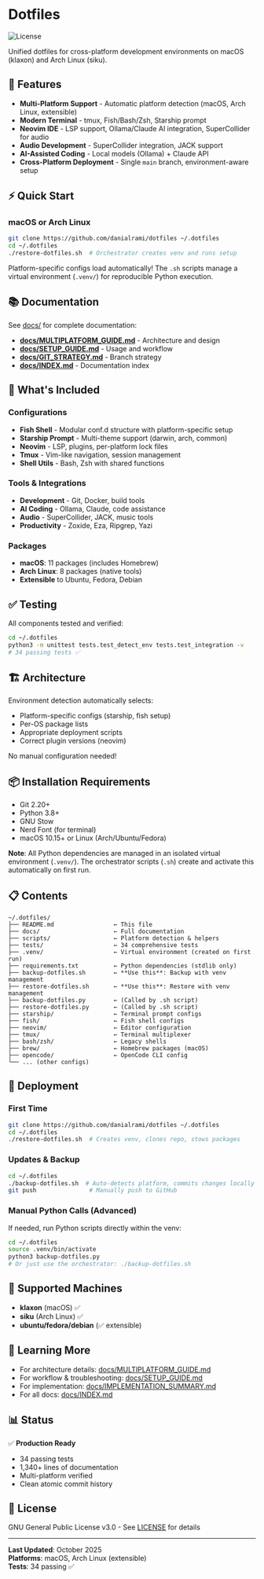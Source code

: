 # Dotfiles

![License](https://img.shields.io/badge/license-GPL--3.0-blue)

Unified dotfiles for cross-platform development environments on macOS (klaxon) and Arch Linux (siku).

## 🎯 Features

- **Multi-Platform Support** - Automatic platform detection (macOS, Arch Linux, extensible)
- **Modern Terminal** - tmux, Fish/Bash/Zsh, Starship prompt
- **Neovim IDE** - LSP support, Ollama/Claude AI integration, SuperCollider for audio
- **Audio Development** - SuperCollider integration, JACK support
- **AI-Assisted Coding** - Local models (Ollama) + Claude API
- **Cross-Platform Deployment** - Single `main` branch, environment-aware setup

## ⚡ Quick Start

### macOS or Arch Linux
```bash
git clone https://github.com/danialrami/dotfiles ~/.dotfiles
cd ~/.dotfiles
./restore-dotfiles.sh  # Orchestrator creates venv and runs setup
```

Platform-specific configs load automatically! The `.sh` scripts manage a virtual environment (`.venv/`) for reproducible Python execution.

## 📚 Documentation

See [docs/](./docs/) for complete documentation:

- **[docs/MULTIPLATFORM_GUIDE.md](./docs/MULTIPLATFORM_GUIDE.md)** - Architecture and design
- **[docs/SETUP_GUIDE.md](./docs/SETUP_GUIDE.md)** - Usage and workflow
- **[docs/GIT_STRATEGY.md](./docs/GIT_STRATEGY.md)** - Branch strategy
- **[docs/INDEX.md](./docs/INDEX.md)** - Documentation index

## 🔧 What's Included

### Configurations
- **Fish Shell** - Modular conf.d structure with platform-specific setup
- **Starship Prompt** - Multi-theme support (darwin, arch, common)
- **Neovim** - LSP, plugins, per-platform lock files
- **Tmux** - Vim-like navigation, session management
- **Shell Utils** - Bash, Zsh with shared functions

### Tools & Integrations
- **Development** - Git, Docker, build tools
- **AI Coding** - Ollama, Claude, code assistance
- **Audio** - SuperCollider, JACK, music tools
- **Productivity** - Zoxide, Eza, Ripgrep, Yazi

### Packages
- **macOS**: 11 packages (includes Homebrew)
- **Arch Linux**: 8 packages (native tools)
- **Extensible** to Ubuntu, Fedora, Debian

## ✅ Testing

All components tested and verified:
```bash
cd ~/.dotfiles
python3 -m unittest tests.test_detect_env tests.test_integration -v
# 34 passing tests ✅
```

## 🏗️ Architecture

Environment detection automatically selects:
- Platform-specific configs (starship, fish setup)
- Per-OS package lists
- Appropriate deployment scripts
- Correct plugin versions (neovim)

No manual configuration needed!

## 📦 Installation Requirements

- Git 2.20+
- Python 3.8+
- GNU Stow
- Nerd Font (for terminal)
- macOS 10.15+ or Linux (Arch/Ubuntu/Fedora)

**Note**: All Python dependencies are managed in an isolated virtual environment (`.venv/`). The orchestrator scripts (`.sh`) create and activate this automatically on first run.

## 📋 Contents

```
~/.dotfiles/
├── README.md                 ← This file
├── docs/                     ← Full documentation
├── scripts/                  ← Platform detection & helpers
├── tests/                    ← 34 comprehensive tests
├── .venv/                    ← Virtual environment (created on first run)
├── requirements.txt          ← Python dependencies (stdlib only)
├── backup-dotfiles.sh        ← **Use this**: Backup with venv management
├── restore-dotfiles.sh       ← **Use this**: Restore with venv management
├── backup-dotfiles.py        ← (Called by .sh script)
├── restore-dotfiles.py       ← (Called by .sh script)
├── starship/                 ← Terminal prompt configs
├── fish/                     ← Fish shell configs
├── neovim/                   ← Editor configuration
├── tmux/                     ← Terminal multiplexer
├── bash/zsh/                 ← Legacy shells
├── brew/                     ← Homebrew packages (macOS)
├── opencode/                 ← OpenCode CLI config
└── ... (other configs)
```

## 🚀 Deployment

### First Time
```bash
git clone https://github.com/danialrami/dotfiles ~/.dotfiles
cd ~/.dotfiles
./restore-dotfiles.sh  # Creates venv, clones repo, stows packages
```

### Updates & Backup
```bash
cd ~/.dotfiles
./backup-dotfiles.sh  # Auto-detects platform, commits changes locally
git push               # Manually push to GitHub
```

### Manual Python Calls (Advanced)
If needed, run Python scripts directly within the venv:
```bash
cd ~/.dotfiles
source .venv/bin/activate
python3 backup-dotfiles.py
# Or just use the orchestrator: ./backup-dotfiles.sh
```

## 🤝 Supported Machines

- **klaxon** (macOS) ✅
- **siku** (Arch Linux) ✅
- **ubuntu/fedora/debian** (✅ extensible)

## 📖 Learning More

- For architecture details: [docs/MULTIPLATFORM_GUIDE.md](./docs/MULTIPLATFORM_GUIDE.md)
- For workflow & troubleshooting: [docs/SETUP_GUIDE.md](./docs/SETUP_GUIDE.md)
- For implementation: [docs/IMPLEMENTATION_SUMMARY.md](./docs/IMPLEMENTATION_SUMMARY.md)
- For all docs: [docs/INDEX.md](./docs/INDEX.md)

## 📊 Status

✅ **Production Ready**
- 34 passing tests
- 1,340+ lines of documentation
- Multi-platform verified
- Clean atomic commit history

## 📄 License

GNU General Public License v3.0 - See [LICENSE](LICENSE) for details

---

**Last Updated**: October 2025  
**Platforms**: macOS, Arch Linux (extensible)  
**Tests**: 34 passing ✅
